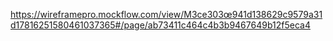 https://wireframepro.mockflow.com/view/M3ce303œ941d138629c9579a31d17816251580461037365#/page/ab73411c464c4b3b9467649b12f5eca4
